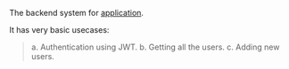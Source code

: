 The backend system for [application](https://play.google.com/store/apps/details?id=com.pandey.shubham.toetoctic&pli=1).

It has very basic usecases:
  > a. Authentication using JWT.
  > b. Getting all the users.
  > c. Adding new users.
